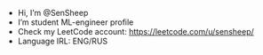 - Hi, I’m @SenSheep
- I’m student ML-engineer profile
- Check my LeetCode account: https://leetcode.com/u/sensheep/
- Language IRL: ENG/RUS
